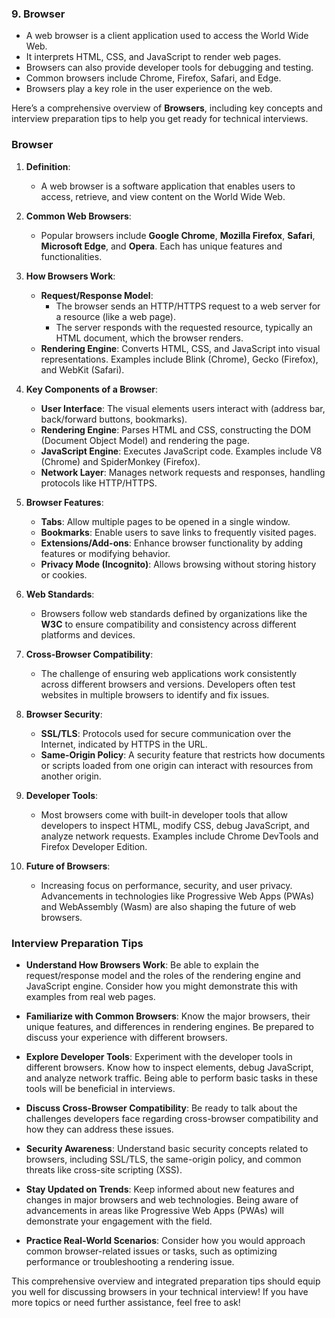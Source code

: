 ### 9. Browser
- A web browser is a client application used to access the World Wide Web.
- It interprets HTML, CSS, and JavaScript to render web pages.
- Browsers can also provide developer tools for debugging and testing.
- Common browsers include Chrome, Firefox, Safari, and Edge.
- Browsers play a key role in the user experience on the web.



Here’s a comprehensive overview of **Browsers**, including key concepts and interview preparation tips to help you get ready for technical interviews.

### Browser

1. **Definition**:
   - A web browser is a software application that enables users to access, retrieve, and view content on the World Wide Web.

2. **Common Web Browsers**:
   - Popular browsers include **Google Chrome**, **Mozilla Firefox**, **Safari**, **Microsoft Edge**, and **Opera**. Each has unique features and functionalities.

3. **How Browsers Work**:
   - **Request/Response Model**: 
     - The browser sends an HTTP/HTTPS request to a web server for a resource (like a web page).
     - The server responds with the requested resource, typically an HTML document, which the browser renders.
   - **Rendering Engine**: Converts HTML, CSS, and JavaScript into visual representations. Examples include Blink (Chrome), Gecko (Firefox), and WebKit (Safari).

4. **Key Components of a Browser**:
   - **User Interface**: The visual elements users interact with (address bar, back/forward buttons, bookmarks).
   - **Rendering Engine**: Parses HTML and CSS, constructing the DOM (Document Object Model) and rendering the page.
   - **JavaScript Engine**: Executes JavaScript code. Examples include V8 (Chrome) and SpiderMonkey (Firefox).
   - **Network Layer**: Manages network requests and responses, handling protocols like HTTP/HTTPS.

5. **Browser Features**:
   - **Tabs**: Allow multiple pages to be opened in a single window.
   - **Bookmarks**: Enable users to save links to frequently visited pages.
   - **Extensions/Add-ons**: Enhance browser functionality by adding features or modifying behavior.
   - **Privacy Mode (Incognito)**: Allows browsing without storing history or cookies.

6. **Web Standards**:
   - Browsers follow web standards defined by organizations like the **W3C** to ensure compatibility and consistency across different platforms and devices.

7. **Cross-Browser Compatibility**:
   - The challenge of ensuring web applications work consistently across different browsers and versions. Developers often test websites in multiple browsers to identify and fix issues.

8. **Browser Security**:
   - **SSL/TLS**: Protocols used for secure communication over the Internet, indicated by HTTPS in the URL.
   - **Same-Origin Policy**: A security feature that restricts how documents or scripts loaded from one origin can interact with resources from another origin.

9. **Developer Tools**:
   - Most browsers come with built-in developer tools that allow developers to inspect HTML, modify CSS, debug JavaScript, and analyze network requests. Examples include Chrome DevTools and Firefox Developer Edition.

10. **Future of Browsers**:
    - Increasing focus on performance, security, and user privacy. Advancements in technologies like Progressive Web Apps (PWAs) and WebAssembly (Wasm) are also shaping the future of web browsers.

### Interview Preparation Tips

- **Understand How Browsers Work**: Be able to explain the request/response model and the roles of the rendering engine and JavaScript engine. Consider how you might demonstrate this with examples from real web pages.

- **Familiarize with Common Browsers**: Know the major browsers, their unique features, and differences in rendering engines. Be prepared to discuss your experience with different browsers.

- **Explore Developer Tools**: Experiment with the developer tools in different browsers. Know how to inspect elements, debug JavaScript, and analyze network traffic. Being able to perform basic tasks in these tools will be beneficial in interviews.

- **Discuss Cross-Browser Compatibility**: Be ready to talk about the challenges developers face regarding cross-browser compatibility and how they can address these issues.

- **Security Awareness**: Understand basic security concepts related to browsers, including SSL/TLS, the same-origin policy, and common threats like cross-site scripting (XSS).

- **Stay Updated on Trends**: Keep informed about new features and changes in major browsers and web technologies. Being aware of advancements in areas like Progressive Web Apps (PWAs) will demonstrate your engagement with the field.

- **Practice Real-World Scenarios**: Consider how you would approach common browser-related issues or tasks, such as optimizing performance or troubleshooting a rendering issue.

This comprehensive overview and integrated preparation tips should equip you well for discussing browsers in your technical interview! If you have more topics or need further assistance, feel free to ask!





